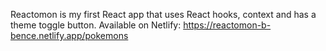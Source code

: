 Reactomon is my first React app that uses React hooks, context and has a theme toggle button.
Available on Netlify: https://reactomon-b-bence.netlify.app/pokemons
